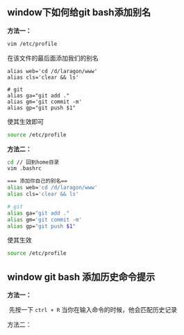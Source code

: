 ## window下如何给git bash添加别名

**方法一：**

```bash
vim /etc/profile
```

在该文件的最后面添加我们的别名

```
alias web='cd /d/laragon/www'
alias cls='clear && ls'

# git
alias ga="git add ."
alias gm='git commit -m'
alias gp="git push $1"
```

使其生效即可

```bash
source /etc/profile
```

**方法二：**

```bash
cd // 回到home目录
vim .bashrc

=== 添加你自己的别名==
alias web='cd /d/laragon/www'
alias cls='clear && ls'

# git
alias ga="git add ."
alias gm='git commit -m'
alias gp="git push $1"
```

使其生效

```bash
source /etc/profile
```

## window git bash 添加历史命令提示

**方法一：**

​	先按一下 `ctrl + R` 当你在输入命令的时候，他会匹配历史记录

方法二：

